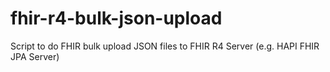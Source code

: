 # fhir-r4-bulk-json-upload
Script to do FHIR bulk upload JSON files to FHIR R4 Server (e.g. HAPI FHIR JPA Server)
